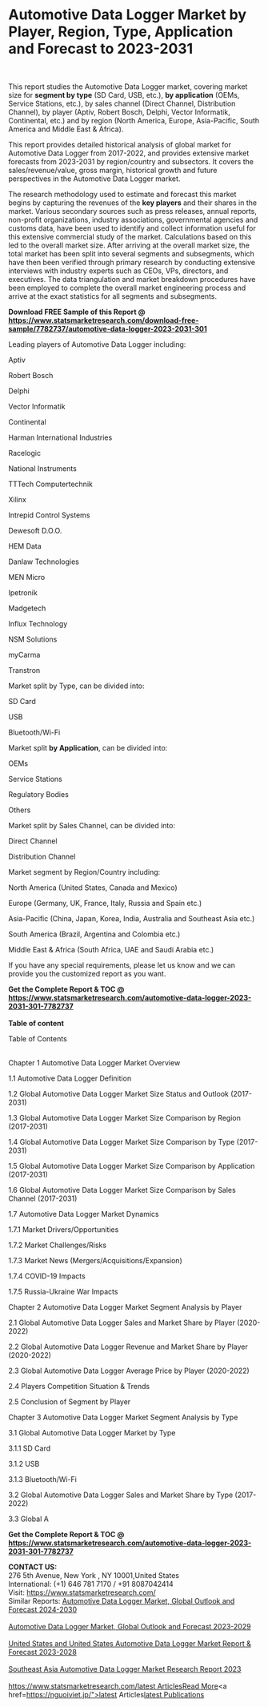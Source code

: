 <h1>Automotive Data Logger Market by Player, Region, Type, Application and Forecast to 2023-2031</h1><br/><p>This report studies the Automotive Data Logger market, covering market size for <strong>segment by type</strong> (SD Card, USB, etc.), <strong>by application</strong> (OEMs, Service Stations, etc.), by sales channel (Direct Channel, Distribution Channel), by player (Aptiv, Robert Bosch, Delphi, Vector Informatik, Continental, etc.) and by region (North America, Europe, Asia-Pacific, South America and Middle East & Africa).</p><p>This report provides detailed historical analysis of global market for Automotive Data Logger from 2017-2022, and provides extensive market forecasts from 2023-2031 by region/country and subsectors. It covers the sales/revenue/value, gross margin, historical growth and future perspectives in the Automotive Data Logger market.</p><p>The research methodology used to estimate and forecast this market begins by capturing the revenues of the <strong>key players</strong> and their shares in the market. Various secondary sources such as press releases, annual reports, non-profit organizations, industry associations, governmental agencies and customs data, have been used to identify and collect information useful for this extensive commercial study of the market. Calculations based on this led to the overall market size. After arriving at the overall market size, the total market has been split into several segments and subsegments, which have then been verified through primary research by conducting extensive interviews with industry experts such as CEOs, VPs, directors, and executives. The data triangulation and market breakdown procedures have been employed to complete the overall market engineering process and arrive at the exact statistics for all segments and subsegments.</p><p><strong>Download FREE Sample of this Report @ <a href="https://www.statsmarketresearch.com/download-free-sample/7782737/automotive-data-logger-2023-2031-301">https://www.statsmarketresearch.com/download-free-sample/7782737/automotive-data-logger-2023-2031-301</a></strong></p><p>Leading players of Automotive Data Logger including:</p><p>Aptiv</p><p>Robert Bosch</p><p>Delphi</p><p>Vector Informatik</p><p>Continental</p><p>Harman International Industries</p><p>Racelogic</p><p>National Instruments</p><p>TTTech Computertechnik</p><p>Xilinx</p><p>Intrepid Control Systems</p><p>Dewesoft D.O.O.</p><p>HEM Data</p><p>Danlaw Technologies</p><p>MEN Micro</p><p>Ipetronik</p><p>Madgetech</p><p>Influx Technology</p><p>NSM Solutions</p><p>myCarma</p><p>Transtron</p><p>Market split by Type, can be divided into:</p><p>SD Card</p><p>USB</p><p>Bluetooth/Wi-Fi</p><p>Market split <strong>by Application</strong>, can be divided into:</p><p>OEMs</p><p>Service Stations</p><p>Regulatory Bodies</p><p>Others</p><p>Market split by Sales Channel, can be divided into:</p><p>Direct Channel</p><p>Distribution Channel</p><p>Market segment by Region/Country including:</p><p>North America (United States, Canada and Mexico)</p><p>Europe (Germany, UK, France, Italy, Russia and Spain etc.)</p><p>Asia-Pacific (China, Japan, Korea, India, Australia and Southeast Asia etc.)</p><p>South America (Brazil, Argentina and Colombia etc.)</p><p>Middle East & Africa (South Africa, UAE and Saudi Arabia etc.)</p><p>If you have any special requirements, please let us know and we can provide you the customized report as you want.</p><div><b>Get the Complete Report & TOC @ <a href="https://www.statsmarketresearch.com/automotive-data-logger-2023-2031-301-7782737">https://www.statsmarketresearch.com/automotive-data-logger-2023-2031-301-7782737</a></b></div><br><b>Table of content</b><p>Table of Contents<br />
 
 <br />
 
 Chapter 1 Automotive Data Logger Market Overview<br />
 
  1.1 Automotive Data Logger Definition<br />
 
  1.2 Global Automotive Data Logger Market Size Status and Outlook (2017-2031)<br />
 
  1.3 Global Automotive Data Logger Market Size Comparison by Region (2017-2031)<br />
 
  1.4 Global Automotive Data Logger Market Size Comparison by Type (2017-2031)<br />
 
  1.5 Global Automotive Data Logger Market Size Comparison by Application (2017-2031)<br />
 
  1.6 Global Automotive Data Logger Market Size Comparison by Sales Channel (2017-2031)<br />
 
  1.7 Automotive Data Logger Market Dynamics<br />
 
  1.7.1 Market Drivers/Opportunities<br />
 
  1.7.2 Market Challenges/Risks<br />
 
  1.7.3 Market News (Mergers/Acquisitions/Expansion)<br />
 
  1.7.4 COVID-19 Impacts<br />
 
  1.7.5 Russia-Ukraine War Impacts<br />
 
 Chapter 2 Automotive Data Logger Market Segment Analysis by Player<br />
 
  2.1 Global Automotive Data Logger Sales and Market Share by Player (2020-2022)<br />
 
  2.2 Global Automotive Data Logger Revenue and Market Share by Player (2020-2022)<br />
 
  2.3 Global Automotive Data Logger Average Price by Player (2020-2022)<br />
 
  2.4 Players Competition Situation & Trends<br />
 
  2.5 Conclusion of Segment by Player<br />
 
 Chapter 3 Automotive Data Logger Market Segment Analysis by Type<br />
 
  3.1 Global Automotive Data Logger Market by Type<br />
 
  3.1.1 SD Card<br />
 
  3.1.2 USB<br />
 
  3.1.3 Bluetooth/Wi-Fi<br />
 
  3.2 Global Automotive Data Logger Sales and Market Share by Type (2017-2022)<br />
 
  3.3 Global A<br><div><b>Get the Complete Report & TOC @ <a href="https://www.statsmarketresearch.com/automotive-data-logger-2023-2031-301-7782737">https://www.statsmarketresearch.com/automotive-data-logger-2023-2031-301-7782737</a></b></div></p> <b>CONTACT US:</b><br>276 5th Avenue, New York , NY 10001,United States<br>International: (+1) 646 781 7170 / +91 8087042414<br>Visit: <a href="https://www.statsmarketresearch.com/">https://www.statsmarketresearch.com/</a><br>Similar Reports: <a href="https://www.statsmarketresearch.com/automotive-data-logger-2023-2031-301-7782737">Automotive Data Logger Market, Global Outlook and Forecast 2024-2030</a><br/><br/><a href="https://www.statsmarketresearch.com/automotive-data-logger-2023-2031-301-7782737">Automotive Data Logger Market, Global Outlook and Forecast 2023-2029</a><br/><br/><a href="https://www.statsmarketresearch.com/automotive-data-logger-2023-2031-301-7782737">United States and United States Automotive Data Logger Market Report & Forecast 2023-2028</a><br/><br/><a href="https://www.statsmarketresearch.com/automotive-data-logger-2023-2031-301-7782737">Southeast Asia Automotive Data Logger Market Research Report 2023</a><br/><br/><a href="https://gyeongbokgung.com">https://www.statsmarketresearch.com/</a><a href="https://hallyeomaritime.com">latest Articles</a><a href="https://jingwansa.com">Read More</a><a href=https://nguoiviet.jp/">latest Articles</a><a href="https://www.intelmarketresearch.com/">latest Publications</a>